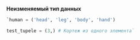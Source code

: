 **Неизменяемый тип данных**
```python
`human = ('head', 'leg', 'body', 'hand')

test_tupele = (3,) # Кортеж из одного элемента`
```